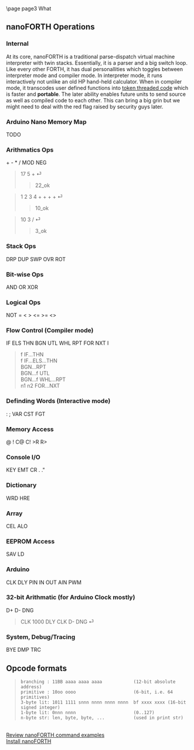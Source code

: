 \page page3 What

## nanoFORTH Operations
### Internal
At its core, nanoFORTH is a traditional parse-dispatch virtual machine interpreter with twin stacks. Essentially, it is a parser and a big switch loop. Like every other FORTH, it has dual personallities which toggles between interpreter mode and compiler mode. In interpreter mode, it runs interactively not unlike an old HP hand-held calculator. When in compiler mode, it transcodes user defined functions into <a href="https://www.complang.tuwien.ac.at/forth/threaded-code.html#what" target="_blank">token threaded code</a> which is faster and **portable**. The later ability enables future units to send source as well as compiled code to each other. This can bring a big grin but we might need to deal with the red flag raised by security guys later.

### Arduino Nano Memory Map
TODO

### Arithmatics Ops
\+ - * / MOD NEG
> 17 5 + ⏎
>> 22_ok

> 1 2 3 4 + + + + ⏎
>> 10_ok

> 10 3 / ⏎
>> 3_ok

### Stack Ops
DRP DUP SWP OVR ROT

### Bit-wise Ops
AND OR XOR

### Logical Ops
NOT = < > <= >= <>

### Flow Control (Compiler mode)
IF ELS THN BGN UTL WHL RPT FOR NXT I
> f IF...THN<br/>
> f IF...ELS...THN<br/>
> BGN...RPT<br/>
> BGN...f UTL<br/>
> BGN...f WHL...RPT<br/>
> n1 n2 FOR...NXT

### Definding Words (Interactive mode)
: ; VAR CST FGT

### Memory Access
@ ! C@ C! >R R>

### Console I/O
KEY EMT CR . .\"

### Dictionary
WRD HRE

### Array
CEL ALO

### EEPROM Access
SAV LD

### Arduino
CLK DLY PIN IN OUT AIN PWM

### 32-bit Arithmatic (for Arduino Clock mostly)
D+ D- DNG
> CLK 1000 DLY CLK D- DNG ⏎

### System, Debug/Tracing
BYE DMP TRC

## Opcode formats
>    `branching : 11BB aaaa aaaa aaaa            (12-bit absolute address)`<br>
>    `primitive : 10oo oooo                      (6-bit, i.e. 64 primitives)`<br>
>    `3-byte lit: 1011 1111 snnn nnnn nnnn nnnn  bf xxxx xxxx (16-bit signed integer)`<br>
>    `1-byte lit: 0nnn nnnn                      (0..127)`<br>
>    `n-byte str: len, byte, byte, ...           (used in print str)`<br>

<br/>
<a href="page1.html">Review nanoFORTH command examples</a><br/>
<a href="page2.html">Install nanoFORTH</a><br>




